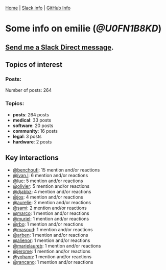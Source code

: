 [Home](https://kelu124.github.io/echommunity/) | [Slack info](https://kelu124.github.io/echommunity/) | [GitHub Info](https://kelu124.github.io/echommunity/github.html)

# Some info on __emilie__ (_@U0FN1B8KD_)


## [Send me a Slack Direct message](https://echopen.slack.com/messages/@emilie/).

## Topics of interest

### Posts: 

Number of posts: 264

### Topics:

* __posts__: 264 posts
* __medical__: 33 posts
* __software__: 20 posts
* __community__: 16 posts
* __legal__: 3 posts
* __hardware__: 2 posts

## Key interactions 

* [@benchoufi](./U0B47KC3S.md): 15 mention and/or reactions
* [@ivan.l](./U3CDR25JP.md): 6 mention and/or reactions
* [@luc](./U0AAL4W13.md): 5 mention and/or reactions
* [@olivier](./U04DFTZ7D.md): 5 mention and/or reactions
* [@djabbz](./U2PFHNN3C.md): 4 mention and/or reactions
* [@jos](./U3N1SENJY.md): 4 mention and/or reactions
* [@aurelie](./U37GZRZU6.md): 2 mention and/or reactions
* [@sami](./U2MF267L2.md): 2 mention and/or reactions
* [@marco](./U3WNEB55H.md): 1 mention and/or reactions
* [@muriel](./U0JFW4XTQ.md): 1 mention and/or reactions
* [@rbo](./U38HVMZ6K.md): 1 mention and/or reactions
* [@masoud](./U3PLYAJPJ.md): 1 mention and/or reactions
* [@arben](./U3Q46QRHU.md): 1 mention and/or reactions
* [@alienor](./U1N5Q9334.md): 1 mention and/or reactions
* [@marielaureb](./U3T7KBEMV.md): 1 mention and/or reactions
* [@jerome](./U07UEJC2H.md): 1 mention and/or reactions
* [@yohann](./U0KPE2P16.md): 1 mention and/or reactions
* [@rancano](./U3WRNP30B.md): 1 mention and/or reactions
